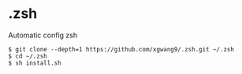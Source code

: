 # .zsh
Automatic config zsh

```
$ git clone --depth=1 https://github.com/xgwang9/.zsh.git ~/.zsh
$ cd ~/.zsh
$ sh install.sh
```
